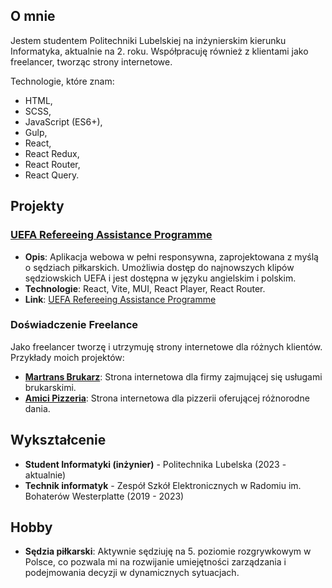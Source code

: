 ## O mnie

Jestem studentem Politechniki Lubelskiej na inżynierskim kierunku Informatyka, aktualnie na 2. roku. Współpracuję również z klientami jako freelancer, tworząc strony internetowe.

Technologie, które znam: 
- HTML,
- SCSS,
- JavaScript (ES6+),
- Gulp,
- React,
- React Redux,
- React Router,
- React Query. 

## Projekty

### **[UEFA Refereeing Assistance Programme](https://github.com/Kupi403/UEFA-RAP-REACT)**

- **Opis**: Aplikacja webowa w pełni responsywna, zaprojektowana z myślą o sędziach piłkarskich. Umożliwia dostęp do najnowszych klipów sędziowskich UEFA i jest dostępna w języku angielskim i polskim.
- **Technologie**: React, Vite, MUI, React Player, React Router.
- **Link**: [UEFA Refereeing Assistance Programme](https://github.com/Kupi403/UEFA-RAP-REACT)

### Doświadczenie Freelance

Jako freelancer tworzę i utrzymuję strony internetowe dla różnych klientów. Przykłady moich projektów:

- **[Martrans Brukarz](https://martransbrukarz.pl)**: Strona internetowa dla firmy zajmującej się usługami brukarskimi.
- **[Amici Pizzeria](https://amicipizzeria.pl)**: Strona internetowa dla pizzerii oferującej różnorodne dania.

## Wykształcenie

- **Student Informatyki (inżynier)** - Politechnika Lubelska (2023 - aktualnie)
- **Technik informatyk** - Zespół Szkół Elektronicznych w Radomiu im. Bohaterów Westerplatte (2019 - 2023)

## Hobby

- **Sędzia piłkarski**: Aktywnie sędziuję na 5. poziomie rozgrywkowym w Polsce, co pozwala mi na rozwijanie umiejętności zarządzania i podejmowania decyzji w dynamicznych sytuacjach.
